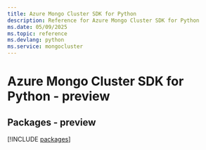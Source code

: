 ```yaml
---
title: Azure Mongo Cluster SDK for Python
description: Reference for Azure Mongo Cluster SDK for Python
ms.date: 05/09/2025
ms.topic: reference
ms.devlang: python
ms.service: mongocluster
---
```

# Azure Mongo Cluster SDK for Python - preview
## Packages - preview
[!INCLUDE [packages](mongo-cluster-index.md)]